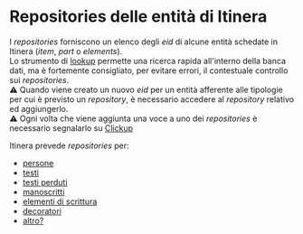 # Repositories delle entità di Itinera
I _repositories_ forniscono un elenco degli _eid_ di alcune entità schedate in Itinera (_item_, _part_ o _elements_).  
Lo strumento di [lookup](lookup.md) permette una ricerca rapida all'interno della banca dati, ma è fortemente consigliato, per evitare errori, il contestuale controllo sui _repositories_.  
⚠️ Quando viene creato un nuovo _eid_ per un entità afferente alle tipologie per cui è previsto un _repository_, è necessario accedere al _repository_ relativo ed aggiungerlo.  
⚠️ Ogni volta che viene aggiunta una voce a uno dei _repositories_ è necessario segnalarlo su [Clickup]()

Itinera prevede _repositories_ per:

* [persone]()
* [testi]()
* [testi perduti]()
* [manoscritti]()
* [elementi di scrittura]()
* [decoratori]()
* [altro?]()

